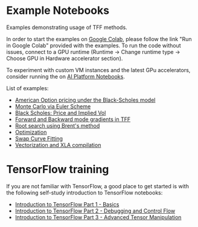 # Example Notebooks

Examples demonstrating usage of TFF methods.


In order to start the examples on [Google Colab](https://colab.research.google.com), please follow the link "Run in Google Colab" provided with the examples. To run the code without
issues, connect to a GPU runtime (Runtime -> Change runtime type -> Choose
GPU in Hardware accelerator section).

To experiment with custom VM instances and the latest GPu accelerators, consider running the  on [AI Platform Notebooks](https://cloud.google.com/ai-platform-notebooks/).

List of examples:

  *   [American Option pricing under the Black-Scholes model](https://colab.research.google.com/github/google/tf-quant-finance/blob/master/tf_quant_finance/examples/jupyter_notebooks/American_Option_Black_Scholes.ipynb)
  *   [Monte Carlo via Euler Scheme](https://colab.research.google.com/github/google/tf-quant-finance/blob/master/tf_quant_finance/examples/jupyter_notebooks/Monte_Carlo_Euler_Scheme.ipynb)
  *   [Black Scholes: Price and Implied Vol](https://colab.research.google.com/github/google/tf-quant-finance/blob/master/tf_quant_finance/examples/jupyter_notebooks/Black_Scholes_Price_and_Implied_Vol.ipynb)
  *   [Forward and Backward mode gradients in TFF](https://colab.research.google.com/github/google/tf-quant-finance/blob/master/tf_quant_finance/examples/jupyter_notebooks/Forward_Backward_Diff.ipynb)
  *   [Root search using Brent's method](https://colab.research.google.com/github/google/tf-quant-finance/blob/master/tf_quant_finance/examples/jupyter_notebooks/Root_Search.ipynb)
  *   [Optimization](https://colab.research.google.com/github/google/tf-quant-finance/blob/master/tf_quant_finance/examples/jupyter_notebooks/Optimization.ipynb)
  *   [Swap Curve Fitting](https://colab.research.google.com/github/google/tf-quant-finance/blob/master/tf_quant_finance/examples/jupyter_notebooks/Swap_Curve_Fitting.ipynb)
  *   [Vectorization and XLA compilation](https://colab.research.google.com/github/google/tf-quant-finance/blob/master/tf_quant_finance/examples/jupyter_notebooks/Vectorization_and_XLA_compilation.ipynb)
# TensorFlow training

If you are not familiar with TensorFlow, a good place to get started is with the
following self-study introduction to TensorFlow notebooks:

   * [Introduction to TensorFlow Part 1 - Basics](https://colab.research.google.com/github/google/tf-quant-finance/blob/master/tf_quant_finance/examples/jupyter_notebooks/Introduction_to_TensorFlow_Part_1_-_Basics.ipynb)
   * [Introduction to TensorFlow Part 2 - Debugging and Control Flow](https://colab.research.google.com/github/google/tf-quant-finance/blob/master/tf_quant_finance/examples/jupyter_notebooks/Introduction_to_TensorFlow_Part_2_-_Debugging_and_Control_Flow.ipynb)
   * [Introduction to TensorFlow Part 3 - Advanced Tensor Manipulation](https://colab.research.google.com/github/google/tf-quant-finance/blob/master/tf_quant_finance/examples/jupyter_notebooks/Introduction_to_TensorFlow_Part_3_-_Advanced_Tensor_Manipulation.ipynb)

